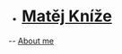 - # [Matěj Kníže](https://github.com/Matej-Knize/english-for-designers/blob/main/03-content-first/index.md)

-- [About me](about.md)
